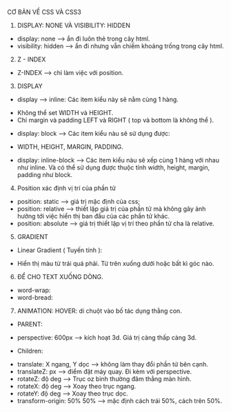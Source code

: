 CƠ BẢN VỀ CSS VÀ CSS3

1. DISPLAY: NONE VÀ VISIBILITY: HIDDEN

- display: none --> ẩn đi luôn thẻ trong cây html.
- visibility: hidden --> ẩn đi nhưng vẫn chiếm khoảng trống trong cây html.

2. Z - INDEX

- Z-INDEX --> chỉ làm việc với position.

3. DISPLAY

- display --> inline: Các item kiểu này sẽ nằm cùng 1 hàng.

* Không thể set WIDTH và HEIGHT.
* Chỉ margin và padding LEFT và RIGHT ( top và bottom là không thể ).

- display: block --> Các item kiểu nàu sẽ sử dụng được:

* WIDTH, HEIGHT, MARGIN, PADDING.

- display: inline-block --> Các item kiểu nàu sẽ xếp cùng 1 hàng với nhau như inline. Và có thể sử dụng được thuộc tính width, height, margin, padding như block.

4. Position
   xác định vị trí của phần tử

- position: static --> giá trị mặc định của css;
- position: relative --> thiết lập giá trị của phần tử mà không gây ảnh hưởng tới việc hiển thị ban đầu của các phần tử khác.
- position: absolute --> giá trị thiết lập vị trí theo phần tử cha là relative.

5. GRADIENT

- Linear Gradient ( Tuyến tính ):

* Hiển thị màu từ trái quá phải. Từ trên xuống dưới hoặc bất kì góc nào.

6. ĐỂ CHO TEXT XUỐNG DÒNG.

- word-wrap:
- word-bread:

7. ANIMATION:
   HOVER: di chuột vào bố tác dụng thằng con.

- PARENT:

* perspective: 600px --> kích hoạt 3d. Giá trị càng thấp càng 3d.

- Children:

* translate: X ngang, Y dọc --> không làm thay đổi phần tử bên cạnh.
* translateZ: px --> điểm đặt máy quay. Đi kèm với perspective.
* rotateZ: độ deg --> Trục oz bình thường đâm thẳng màn hình.
* rotateX: độ deg --> Xoay theo trục ngang.
* rotateY: độ deg --> Xoay theo trục dọc.
* transform-origin: 50% 50% --> mặc định cách trái 50%, cách trên 50%.
